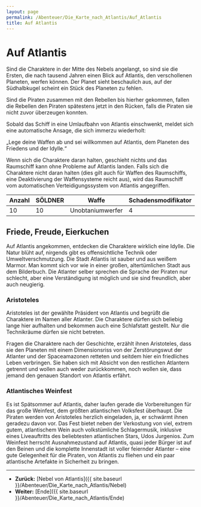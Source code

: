 ```yaml
---
layout: page
permalink: /Abenteuer/Die_Karte_nach_Atlantis/Auf_Atlantis
title: Auf Atlantis
---
```


# Auf Atlantis

Sind die Charaktere in der Mitte des Nebels angelangt, so sind sie die Ersten, die nach tausend Jahren einen Blick auf Atlantis, den verschollenen Planeten, werfen können. Der Planet sieht beschaulich aus, auf der Südhalbkugel scheint ein Stück des Planeten zu fehlen.

Sind die Piraten zusammen mit den Rebellen bis hierher gekommen, fallen die Rebellen den Piraten spätestens jetzt in den Rücken, falls die Piraten sie nicht zuvor überzeugen konnten.

Sobald das Schiff in eine Umlaufbahn von Atlantis einschwenkt, meldet sich eine automatische Ansage, die sich immerzu wiederholt:

„Lege deine Waffen ab und sei willkommen auf Atlantis, dem Planeten des Friedens und der Idylle.“

Wenn sich die Charaktere daran halten, geschieht nichts und das Raumschiff kann ohne Probleme auf Atlantis landen. Falls sich die Charaktere nicht daran halten (dies gilt auch für Waffen des Raumschiffs, eine Deaktivierung der Waffensysteme reicht aus), wird das Raumschiff vom automatischen Verteidigungssystem von Atlantis angegriffen.

<table>
<thead>
<tr><th>Anzahl</th><th>SÖLDNER</th><th>Waffe</th><th>Schadensmodifikator</th></tr>
</thead>
<tbody>
<tr><td>10</td><td>10</td><td>Unobtaniumwerfer</td><td>4</td></tr>
</tbody>
</table>

## Friede, Freude, Eierkuchen

Auf Atlantis angekommen, entdecken die Charaktere wirklich eine Idylle. Die Natur blüht auf, nirgends gibt es offensichtliche Technik oder Umweltverschmutzung. Die Stadt Atlantis ist sauber und aus weißem Marmor. Man kommt sich vor wie in einer großen, altertümlichen Stadt aus dem Bilderbuch. Die Atlanter selber sprechen die Sprache der Piraten nur schlecht, aber eine Verständigung ist möglich und sie sind freundlich, aber auch neugierig.

### Aristoteles

Aristoteles ist der gewählte Präsident von Atlantis und begrüßt die Charaktere im Namen aller Atlanter. Die Charaktere dürfen sich beliebig lange hier aufhalten und bekommen auch eine Schlafstatt gestellt. Nur die Technikräume dürfen sie nicht betreten.

Fragen die Charaktere nach der Geschichte, erzählt ihnen Aristoteles, dass sie den Planeten mit einem Dimensionsriss von der Zerstörungswut der Atlanter und der Spaceamazonen retteten und seitdem hier ein friedliches Leben verbringen. Sie haben sich mit Absicht von den restlichen Atlantern getrennt und wollen auch weder zurückkommen, noch wollen sie, dass jemand den genauen Standort von Atlantis erfährt.

### Atlantisches Weinfest

Es ist Spätsommer auf Atlantis, daher laufen gerade die Vorbereitungen für das große Weinfest, dem größten atlantischen Volksfest überhaupt. Die Piraten werden von Aristoteles herzlich eingeladen, ja, er schwärmt ihnen geradezu davon vor. Das Fest bietet neben der Verkostung von viel, extrem gutem, atlantischem Wein auch volkstümliche Schlagermusik, inklusive eines Liveauftritts des beliebtesten atlantischen Stars, Udos Jurgenios. Zum Weinfest herrscht Ausnahmezustand auf Atlantis, quasi jeder Bürger ist auf den Beinen und die komplette Innenstadt ist voller feiernder Atlanter – eine gute Gelegenheit für die Piraten, von Atlantis zu fliehen und ein paar atlantische Artefakte in Sicherheit zu bringen.

***

- **Zurück:** [Nebel von Atlantis]({{ site.baseurl }}/Abenteuer/Die_Karte_nach_Atlantis/Nebel)
- **Weiter:** [Ende]({{ site.baseurl }}/Abenteuer/Die_Karte_nach_Atlantis/Ende)
